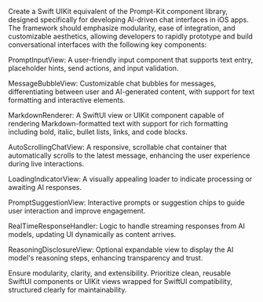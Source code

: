 Create a Swift UIKit equivalent of the Prompt-Kit component library, designed specifically for developing AI-driven chat interfaces in iOS apps. The framework should emphasize modularity, ease of integration, and customizable aesthetics, allowing developers to rapidly prototype and build conversational interfaces with the following key components:

PromptInputView: A user-friendly input component that supports text entry, placeholder hints, send actions, and input validation.

MessageBubbleView: Customizable chat bubbles for messages, differentiating between user and AI-generated content, with support for text formatting and interactive elements.

MarkdownRenderer: A SwiftUI view or UIKit component capable of rendering Markdown-formatted text with support for rich formatting including bold, italic, bullet lists, links, and code blocks.

AutoScrollingChatView: A responsive, scrollable chat container that automatically scrolls to the latest message, enhancing the user experience during live interactions.

LoadingIndicatorView: A visually appealing loader to indicate processing or awaiting AI responses.

PromptSuggestionView: Interactive prompts or suggestion chips to guide user interaction and improve engagement.

RealTimeResponseHandler: Logic to handle streaming responses from AI models, updating UI dynamically as content arrives.

ReasoningDisclosureView: Optional expandable view to display the AI model's reasoning steps, enhancing transparency and trust.

Ensure modularity, clarity, and extensibility. Prioritize clean, reusable SwiftUI components or UIKit views wrapped for SwiftUI compatibility, structured clearly for maintainability.

